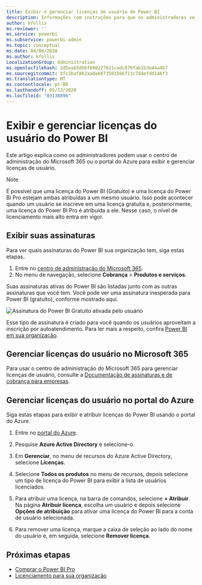 ```yaml
---
title: Exibir e gerenciar licenças do usuário do Power BI
description: Informações com instruções para que os administradores vejam e gerenciem as licenças de usuário do Power BI nas próprias organizações.
author: kfollis
ms.reviewer: ''
ms.service: powerbi
ms.subservice: powerbi-admin
ms.topic: conceptual
ms.date: 04/08/2020
ms.author: kfollis
LocalizationGroup: Administration
ms.openlocfilehash: 2d5eab5dbbf600227611cadc870fab1b3e44a4b7
ms.sourcegitcommit: bfc2baf862aade6873501566f13c744efdd146f3
ms.translationtype: HT
ms.contentlocale: pt-BR
ms.lasthandoff: 05/13/2020
ms.locfileid: "83138896"
---
```

# <a name="view-and-manage-power-bi-user-licenses"></a>Exibir e gerenciar licenças do usuário do Power BI

Este artigo explica como os administradores podem usar o centro de administração do Microsoft 365 ou o portal do Azure para exibir e gerenciar licenças de usuário.

> [!NOTE]
>
>É possível que uma licença do Power BI (Gratuito) e uma licença do Power BI Pro estejam ambas atribuídas a um mesmo usuário. Isso pode acontecer quando um usuário se inscreve em uma licença gratuita e, posteriormente, uma licença do Power BI Pro é atribuída a ele. Nesse caso, o nível de licenciamento mais alto entra em vigor.
>

## <a name="view-your-subscriptions"></a>Exibir suas assinaturas

Para ver quais assinaturas do Power BI sua organização tem, siga estas etapas.

1. Entre no [centro de administração do Microsoft 365](https://admin.microsoft.com).
2. No menu de navegação, selecione **Cobrança** > **Produtos e serviços**.

Suas assinaturas ativas do Power BI são listadas junto com as outras assinaturas que você tem. Você pode ver uma assinatura inesperada para Power BI (gratuito), conforme mostrado aqui.

  ![Assinatura do Power BI Gratuito ativada pelo usuário](media/service-admin-manage-licenses/power-bi-free-user-activated.png)

Esse tipo de assinatura é criado para você quando os usuários aproveitam a inscrição por autoatendimento. Para ler mais a respeito, confira [Power BI em sua organização](https://docs.microsoft.com/microsoft-365/admin/misc/power-bi-in-your-organization?view=o365-worldwide).

## <a name="manage-user-licenses-in-microsoft-365"></a>Gerenciar licenças do usuário no Microsoft 365

Para usar o centro de administração do Microsoft 365 para gerenciar licenças de usuário, consulte a [Documentação de assinaturas e de cobrança para empresas](https://docs.microsoft.com/microsoft-365/commerce/?view=o365-worldwide).

## <a name="manage-user-licenses-in-azure-portal"></a>Gerenciar licenças do usuário no portal do Azure

Siga estas etapas para exibir e atribuir licenças do Power BI usando o portal do Azure.

1. Entre no [portal do Azure](https://portal.azure.com).

2. Pesquise **Azure Active Directory** e selecione-o.

3. Em **Gerenciar**, no menu de recursos do Azure Active Directory, selecione **Licenças**.

4. Selecione **Todos os produtos** no menu de recursos, depois selecione um tipo de licença do Power BI para exibir a lista de usuários licenciados.

5. Para atribuir uma licença, na barra de comandos, selecione **+ Atribuir**. Na página **Atribuir licença**, escolha um usuário e depois selecione **Opções de atribuição** para ativar uma licença do Power BI para a conta de usuário selecionada.

6. Para remover uma licença, marque a caixa de seleção ao lado do nome do usuário e, em seguida, selecione **Remover licença**.

## <a name="next-steps"></a>Próximas etapas

- [Comprar o Power BI Pro](service-admin-purchasing-power-bi-pro.md)
- [Licenciamento para sua organização](service-admin-licensing-organization.md)
